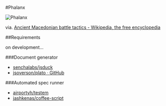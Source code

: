 #Phalanx

![Phalanx](http://upload.wikimedia.org/wikipedia/commons/3/32/Phalanx.png)

via. [Ancient Macedonian battle tactics - Wikipedia, the free encyclopedia](http://en.wikipedia.org/wiki/Ancient_Macedonian_battle_tactics "Ancient Macedonian battle tactics - Wikipedia, the free encyclopedia")

##Requirements

on development...

###Document generator

- [senchalabs/jsduck](https://github.com/senchalabs/jsduck "senchalabs/jsduck · GitHub")
- [jsoverson/plato · GitHub](https://github.com/jsoverson/plato "jsoverson/plato · GitHub")

###Automated spec runner

- [airportyh/testem](https://github.com/airportyh/testem "airportyh/testem · GitHub")
- [jashkenas/coffee-script](https://github.com/jashkenas/coffee-script "jashkenas/coffee-script · GitHub")
